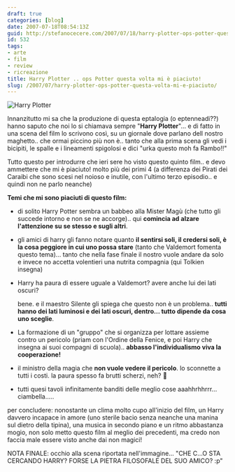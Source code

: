 ```yaml
---
draft: true
categories: [blog]
date: 2007-07-18T08:54:13Z
guid: http://stefanocecere.com/2007/07/18/harry-plotter-ops-potter-questa-volta-mi-e-piaciuto/
id: 532
tags:
- arte
- film
- review
- ricreazione
title: Harry Plotter .. ops Potter questa volta mi è piaciuto!
slug: /2007/07/harry-plotter-ops-potter-questa-volta-mi-e-piaciuto/
---
```


![Harry Plotter](http://stefanocecere.com/wp-content/uploads/sites/3/2007/07/harry_plotter.jpg)

Innanzitutto mi sa che la produzione di questa eptalogia (o eptenneadi??) hanno saputo che noi lo si chiamava sempre "**Harry Plotter**"… e di fatto in una scena del film lo scrivono così, su un giornale dove parlano dell nostro maghetto.. che ormai piccino più non è.. tanto che alla prima scena gli vedi i bicipiti, le spalle e i lineamenti spigolosi e dici "urka questo moh fa Rambo!!"

Tutto questo per introdurre che ieri sere ho visto questo quinto film.. e devo ammettere che mi è piaciuto! molto più dei primi 4 (a differenza dei Pirati dei Caraibi che sono scesi nel noioso e inutile, con l'ultimo terzo episodio.. e quindi non ne parlo neanche)

**Temi che mi sono piaciuti di questo film:**

- di solito Harry Potter sembra un babbeo alla Mister Magù (che tutto gli succede intorno e non se ne accorge).. qui **comincia ad alzare l'attenzione su se stesso e sugli altri**.
- gli amici di harry gli fanno notare quanto **il sentirsi soli, il credersi soli, è la cosa peggiore in cui uno possa stare** (tanto che Valdemort fomenta questo tema)… tanto che nella fase finale il nostro vuole andare da solo e invece no accetta volentieri una nutrita compagnia (qui Tolkien insegna)
- Harry ha paura di essere uguale a Valdemort? avere anche lui dei lati oscuri?
  
    bene. e il maestro Silente gli spiega che questo non è un problema.. **tutti hanno dei lati luminosi e dei lati oscuri, dentro… tutto dipende da cosa uno sceglie**.
- La formazione di un "gruppo" che si organizza per lottare assieme contro un pericolo (priam con l'Ordine della Fenice, e poi Harry che insegna ai suoi compagni di scuola).. **abbasso l'individualismo viva la cooperazione!**
- il ministro della magia che **non vuole vedere il pericolo**. lo sconnette a tutti i costi. la paura spesso fa brutti scherzi, neh? 🙂
- tutti quesi tavoli infinitamente banditi delle meglio cose aaahhrhhrrr… ciambella…..

per concludere: nonostante un clima molto cupo all'inizio del film, un Harry davvero incapace in amore (uno sterile bacio senza neanche una manina sul dietro della tipina), una musica in secondo piano e un ritmo abbastanza mogio, non solo metto questo film al meglio dei precedenti, ma credo non faccia male essere visto anche dai non magici!

NOTA FINALE: occhio alla scena riportata nell'immagine… "CHE C…O STA CERCANDO HARRY? FORSE LA PIETRA FILOSOFALE DEL SUO AMICO? :p"